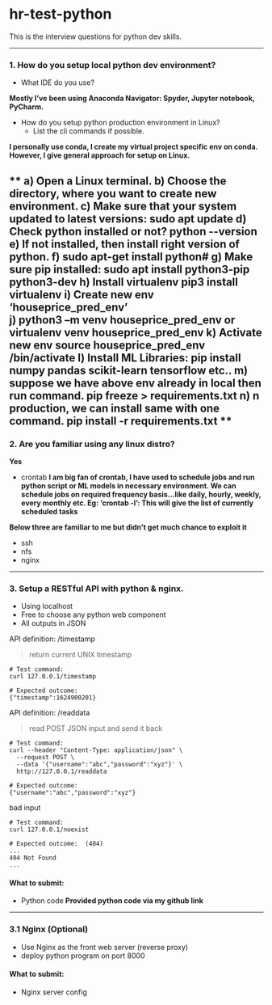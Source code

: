 # hr-test-python

This is the interview questions for python dev skills.

---
### 1. How do you setup local python dev environment?  
- What IDE do you use?

**Mostly I’ve been using Anaconda Navigator:  Spyder, Jupyter notebook, PyCharm.**

- How do you setup python production environment in Linux?
  - List the cli commands if possible.

**I personally use conda, I create my virtual project specific env on conda. However, I give general approach for setup on Linux.**

**
a) Open a Linux terminal.
b) Choose the directory, where you want to create new environment.
c) Make sure that your system updated to latest versions:  sudo apt update
d) Check python installed or not?  python --version
e) If not installed, then install right version of python. 
f)                    sudo apt-get install python#
g) Make sure pip installed:  sudo apt install python3-pip python3-dev
h) Install virtualenv  pip3 install virtualenv
i) Create new env ‘houseprice_pred_env’   
j)                 python3 –m venv houseprice_pred_env or virtualenv venv houseprice_pred_env
k) Activate new env   source houseprice_pred_env /bin/activate
l) Install ML Libraries:  pip install numpy pandas scikit-learn tensorflow etc..
m) suppose we have above env already in local then run command.  pip freeze > requirements.txt
n) n production, we can install same with one command.  pip install -r requirements.txt
**
---
### 2. Are you familiar using any linux distro?
**Yes**
- crontab
**I am big fan of crontab, I have used to schedule jobs and run python script or ML models in necessary environment. We can schedule jobs on required frequency basis…like daily, hourly, weekly, every monthly etc. 
	Eg: ‘crontab -l’: This will give the list of currently scheduled tasks**

**Below three are familiar to me but didn’t get much chance to exploit it**

- ssh 
- nfs
- nginx

---
### 3. Setup a RESTful API with python & nginx.
- Using localhost
- Free to choose any python web component
- All outputs in JSON

API definition: /timestamp
> return current UNIX timestamp
```
# Test command:
curl 127.0.0.1/timestamp

# Expected outcome:
{"timestamp":1624900201}
```

API definition: /readdata
> read POST JSON input and send it back
```
# Test command:
curl --header "Content-Type: application/json" \
  --request POST \
  --data '{"username":"abc","password":"xyz"}' \
  http://127.0.0.1/readdata

# Expected outcome:
{"username":"abc","password":"xyz"}
```

bad input
```
# Test command:
curl 127.0.0.1/noexist

# Expected outcome:  (404)
... 
404 Not Found 
...
```

#### What to submit:
- Python code **Provided python code via my github link**

---
### 3.1 Nginx (Optional)
- Use Nginx as the front web server (reverse proxy)
- deploy python program on port 8000

#### What to submit:
- Nginx server config

